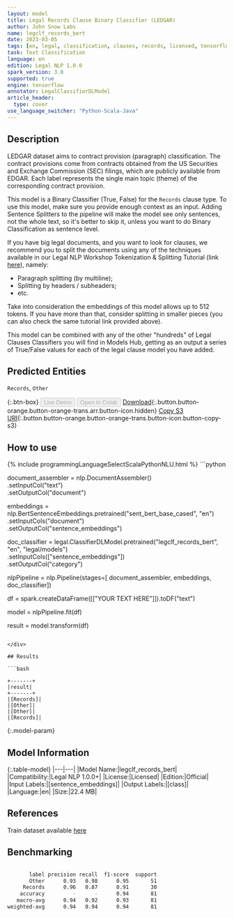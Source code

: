 ```yaml
---
layout: model
title: Legal Records Clause Binary Classifier (LEDGAR)
author: John Snow Labs
name: legclf_records_bert
date: 2023-03-05
tags: [en, legal, classification, clauses, records, licensed, tensorflow]
task: Text Classification
language: en
edition: Legal NLP 1.0.0
spark_version: 3.0
supported: true
engine: tensorflow
annotator: LegalClassifierDLModel
article_header:
  type: cover
use_language_switcher: "Python-Scala-Java"
---
```


## Description

LEDGAR dataset aims to contract provision (paragraph) classification. The contract provisions come from contracts obtained from the US Securities and Exchange Commission (SEC) filings, which are publicly available from EDGAR. Each label represents the single main topic (theme) of the corresponding contract provision.

This model is a Binary Classifier (True, False) for the `Records` clause type. To use this model, make sure you provide enough context as an input. Adding Sentence Splitters to the pipeline will make the model see only sentences, not the whole text, so it's better to skip it, unless you want to do Binary Classification as sentence level.

If you have big legal documents, and you want to look for clauses, we recommend you to split the documents using any of the techniques available in our Legal NLP Workshop Tokenization & Splitting Tutorial (link [here](https://github.com/JohnSnowLabs/spark-nlp-workshop/blob/master/legal-nlp/01.Page_Splitting.ipynb)), namely:
- Paragraph splitting (by multiline);
- Splitting by headers / subheaders;
- etc.

Take into consideration the embeddings of this model allows up to 512 tokens. If you have more than that, consider splitting in smaller pieces (you can also check the same tutorial link provided above).

This model can be combined with any of the other "hundreds" of Legal Clauses Classifiers you will find in Models Hub, getting as an output a series of True/False values for each of the legal clause model you have added.

## Predicted Entities

`Records`, `Other`

{:.btn-box}
<button class="button button-orange" disabled>Live Demo</button>
<button class="button button-orange" disabled>Open in Colab</button>
[Download](https://s3.amazonaws.com/auxdata.johnsnowlabs.com/legal/models/legclf_records_bert_en_1.0.0_3.0_1678049931654.zip){:.button.button-orange.button-orange-trans.arr.button-icon.hidden}
[Copy S3 URI](s3://auxdata.johnsnowlabs.com/legal/models/legclf_records_bert_en_1.0.0_3.0_1678049931654.zip){:.button.button-orange.button-orange-trans.button-icon.button-copy-s3}

## How to use



<div class="tabs-box" markdown="1">
{% include programmingLanguageSelectScalaPythonNLU.html %}
```python

document_assembler = nlp.DocumentAssembler()\
    .setInputCol("text")\
    .setOutputCol("document")

embeddings = nlp.BertSentenceEmbeddings.pretrained("sent_bert_base_cased", "en")\
    .setInputCols("document")\
    .setOutputCol("sentence_embeddings")

doc_classifier = legal.ClassifierDLModel.pretrained("legclf_records_bert", "en", "legal/models")\
    .setInputCols(["sentence_embeddings"])\
    .setOutputCol("category")

nlpPipeline = nlp.Pipeline(stages=[
    document_assembler, 
    embeddings,
    doc_classifier])

df = spark.createDataFrame([["YOUR TEXT HERE"]]).toDF("text")

model = nlpPipeline.fit(df)

result = model.transform(df)

```

</div>

## Results

```bash

+-------+
|result|
+-------+
|[Records]|
|[Other]|
|[Other]|
|[Records]|

```

{:.model-param}
## Model Information

{:.table-model}
|---|---|
|Model Name:|legclf_records_bert|
|Compatibility:|Legal NLP 1.0.0+|
|License:|Licensed|
|Edition:|Official|
|Input Labels:|[sentence_embeddings]|
|Output Labels:|[class]|
|Language:|en|
|Size:|22.4 MB|

## References

Train dataset available [here](https://huggingface.co/datasets/lex_glue)

## Benchmarking

```bash

       label precision recall  f1-score  support
       Other      0.93   0.98      0.95       51
     Records      0.96   0.87      0.91       30
    accuracy         -      -      0.94       81
   macro-avg      0.94   0.92      0.93       81
weighted-avg      0.94   0.94      0.94       81
```